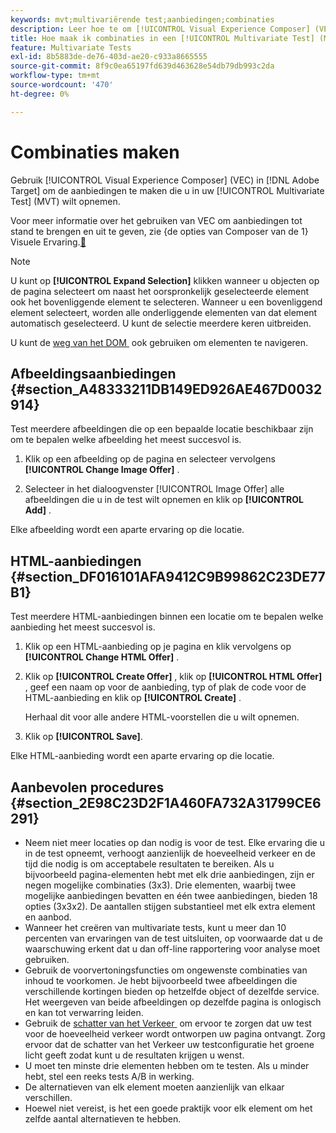 ```yaml
---
keywords: mvt;multivariërende test;aanbiedingen;combinaties
description: Leer hoe te om [!UICONTROL Visual Experience Composer] (VEC) in Adobe  [!DNL Target]  te gebruiken om de aanbiedingen tot stand te brengen u in uw [!UICONTROL Multivariate Test] (MVT) wilt omvatten.
title: Hoe maak ik combinaties in een [!UICONTROL Multivariate Test] (MVT)?
feature: Multivariate Tests
exl-id: 8b5883de-de76-403d-ae20-c933a8665555
source-git-commit: 8f9c0ea65197fd639d463628e54db79db993c2da
workflow-type: tm+mt
source-wordcount: '470'
ht-degree: 0%

---
```


# Combinaties maken

Gebruik [!UICONTROL Visual Experience Composer] (VEC) in [!DNL Adobe Target] om de aanbiedingen te maken die u in uw [!UICONTROL Multivariate Test] (MVT) wilt opnemen.

Voor meer informatie over het gebruiken van VEC om aanbiedingen tot stand te brengen en uit te geven, zie {de opties van Composer van de 1} Visuele Ervaring.[&#128279;](/help/main/c-experiences/c-visual-experience-composer/viztarget-options.md)

>[!NOTE]
>
>U kunt op **[!UICONTROL Expand Selection]** klikken wanneer u objecten op de pagina selecteert om naast het oorspronkelijk geselecteerde element ook het bovenliggende element te selecteren. Wanneer u een bovenliggend element selecteert, worden alle onderliggende elementen van dat element automatisch geselecteerd. U kunt de selectie meerdere keren uitbreiden.
>
>U kunt de [&#x200B; weg van het DOM &#x200B;](/help/main/c-experiences/c-visual-experience-composer/viztarget-options.md#dom-path) ook gebruiken om elementen te navigeren.

## Afbeeldingsaanbiedingen {#section_A48333211DB149ED926AE467D0032914}

Test meerdere afbeeldingen die op een bepaalde locatie beschikbaar zijn om te bepalen welke afbeelding het meest succesvol is.

1. Klik op een afbeelding op de pagina en selecteer vervolgens **[!UICONTROL Change Image Offer]** .

1. Selecteer in het dialoogvenster [!UICONTROL Image Offer] alle afbeeldingen die u in de test wilt opnemen en klik op **[!UICONTROL Add]** .

Elke afbeelding wordt een aparte ervaring op die locatie.

## HTML-aanbiedingen {#section_DF016101AFA9412C9B99862C23DE77B1}

Test meerdere HTML-aanbiedingen binnen een locatie om te bepalen welke aanbieding het meest succesvol is.

1. Klik op een HTML-aanbieding op je pagina en klik vervolgens op **[!UICONTROL Change HTML Offer]** .

1. Klik op **[!UICONTROL Create Offer]** , klik op **[!UICONTROL HTML Offer]** , geef een naam op voor de aanbieding, typ of plak de code voor de HTML-aanbieding en klik op **[!UICONTROL Create]** .

   Herhaal dit voor alle andere HTML-voorstellen die u wilt opnemen.

1. Klik op **[!UICONTROL Save]**.

Elke HTML-aanbieding wordt een aparte ervaring op die locatie.

## Aanbevolen procedures {#section_2E98C23D2F1A460FA732A31799CE6291}

* Neem niet meer locaties op dan nodig is voor de test. Elke ervaring die u in de test opneemt, verhoogt aanzienlijk de hoeveelheid verkeer en de tijd die nodig is om acceptabele resultaten te bereiken. Als u bijvoorbeeld pagina-elementen hebt met elk drie aanbiedingen, zijn er negen mogelijke combinaties (3x3). Drie elementen, waarbij twee mogelijke aanbiedingen bevatten en één twee aanbiedingen, bieden 18 opties (3x3x2). De aantallen stijgen substantieel met elk extra element en aanbod.
* Wanneer het creëren van multivariate tests, kunt u meer dan 10 percenten van ervaringen van de test uitsluiten, op voorwaarde dat u de waarschuwing erkent dat u dan off-line rapportering voor analyse moet gebruiken.
* Gebruik de voorvertoningsfuncties om ongewenste combinaties van inhoud te voorkomen. Je hebt bijvoorbeeld twee afbeeldingen die verschillende kortingen bieden op hetzelfde object of dezelfde service. Het weergeven van beide afbeeldingen op dezelfde pagina is onlogisch en kan tot verwarring leiden.
* Gebruik de [&#x200B; schatter van het Verkeer &#x200B;](/help/main/c-activities/c-multivariate-testing/t-create-multivariate-test/traffic-estimator.md) om ervoor te zorgen dat uw test voor de hoeveelheid verkeer wordt ontworpen uw pagina ontvangt. Zorg ervoor dat de schatter van het Verkeer uw testconfiguratie het groene licht geeft zodat kunt u de resultaten krijgen u wenst.
* U moet ten minste drie elementen hebben om te testen. Als u minder hebt, stel een reeks tests A/B in werking.
* De alternatieven van elk element moeten aanzienlijk van elkaar verschillen.
* Hoewel niet vereist, is het een goede praktijk voor elk element om het zelfde aantal alternatieven te hebben.
